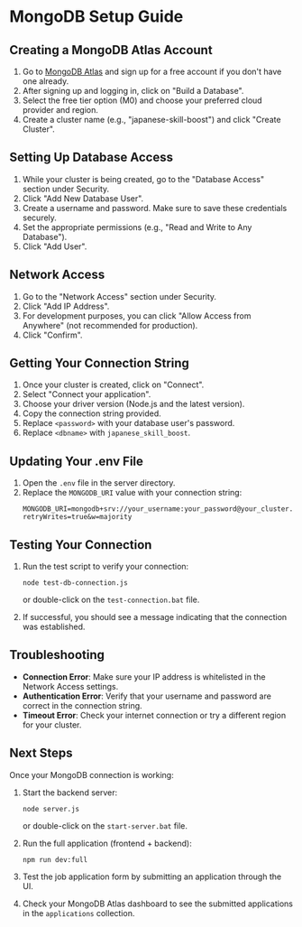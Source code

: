 # MongoDB Setup Guide

## Creating a MongoDB Atlas Account

1. Go to [MongoDB Atlas](https://www.mongodb.com/cloud/atlas) and sign up for a free account if you don't have one already.
2. After signing up and logging in, click on "Build a Database".
3. Select the free tier option (M0) and choose your preferred cloud provider and region.
4. Create a cluster name (e.g., "japanese-skill-boost") and click "Create Cluster".

## Setting Up Database Access

1. While your cluster is being created, go to the "Database Access" section under Security.
2. Click "Add New Database User".
3. Create a username and password. Make sure to save these credentials securely.
4. Set the appropriate permissions (e.g., "Read and Write to Any Database").
5. Click "Add User".

## Network Access

1. Go to the "Network Access" section under Security.
2. Click "Add IP Address".
3. For development purposes, you can click "Allow Access from Anywhere" (not recommended for production).
4. Click "Confirm".

## Getting Your Connection String

1. Once your cluster is created, click on "Connect".
2. Select "Connect your application".
3. Choose your driver version (Node.js and the latest version).
4. Copy the connection string provided.
5. Replace `<password>` with your database user's password.
6. Replace `<dbname>` with `japanese_skill_boost`.

## Updating Your .env File

1. Open the `.env` file in the server directory.
2. Replace the `MONGODB_URI` value with your connection string:
   ```
   MONGODB_URI=mongodb+srv://your_username:your_password@your_cluster.mongodb.net/japanese_skill_boost?retryWrites=true&w=majority
   ```

## Testing Your Connection

1. Run the test script to verify your connection:
   ```
   node test-db-connection.js
   ```
   or double-click on the `test-connection.bat` file.

2. If successful, you should see a message indicating that the connection was established.

## Troubleshooting

- **Connection Error**: Make sure your IP address is whitelisted in the Network Access settings.
- **Authentication Error**: Verify that your username and password are correct in the connection string.
- **Timeout Error**: Check your internet connection or try a different region for your cluster.

## Next Steps

Once your MongoDB connection is working:

1. Start the backend server:
   ```
   node server.js
   ```
   or double-click on the `start-server.bat` file.

2. Run the full application (frontend + backend):
   ```
   npm run dev:full
   ```

3. Test the job application form by submitting an application through the UI.

4. Check your MongoDB Atlas dashboard to see the submitted applications in the `applications` collection.